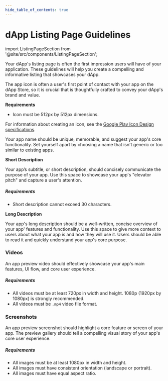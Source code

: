 ```yaml
---
hide_table_of_contents: true
---
```


# dApp Listing Page Guidelines

import ListingPageSection from '@site/src/components/ListingPageSection';

Your dApp's listing page is often the first impression users will have of your application.
These guidelines will help you create a compelling and informative listing that showcases your dApp.

<ListingPageSection
title="App Icon"
imageSrc="/listing_page_imgs/appicon.png">

The app icon is often a user's first point of contact with your app on the dApp Store, so it is crucial that is thoughtfully crafted to convey your dApp's brand and value.

**Requirements**

- Icon must be 512px by 512px dimensions.

For information about creating an icon, see the [Google Play Icon Design specifications](https://developer.android.com/distribute/google-play/resources/icon-design-specifications).

</ListingPageSection>

<ListingPageSection
title="App Name"
imageSrc="/listing_page_imgs/appname.png">

Your app name should be unique, memorable, and suggest your app's core functionality. Set yourself apart by choosing a name that isn't generic or too similar to existing apps.

</ListingPageSection>

<ListingPageSection
title="Description"
imageSrc="/listing_page_imgs/subtitle.png">

**Short Description**

Your app’s subtitle, or short description, should concisely communicate the purpose of your app. Use this space to showcase your app's "elevator pitch" and capture a user's attention.

##### **Requirements**

- Short description cannot exceed 30 characters.

**Long Description**

Your app's long description should be a well-written, concise overview of your app' features and functionality. Use this space to give more context to users about what your app is and how they will use it. Users should be able to read it and quickly understand your app's core purpose.

</ListingPageSection>

<ListingPageSection
title="Preview"
imageSrc="/listing_page_imgs/apppreview.gif"
isLast={true}>

### Videos

An app preview video should effectively showcase your app's main features, UI flow, and core user experience.

##### **Requirements**

- All videos must be at least 720px in width and height. 1080p (1920px by 1080px) is strongly recommended.
- All videos must be `.mp4` video file format.

### Screenshots

An app preview screenshot should highlight a core feature or screen of your app. The preview gallery should tell a compelling visual story of your app's core user experience.

##### **Requirements**

- All images must be at least 1080px in width and height.
- All images must have consistent orientation (landscape or portrait).
- All images must have equal aspect ratio.

</ListingPageSection>
